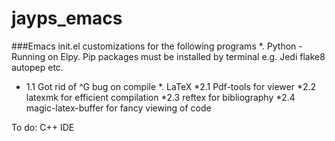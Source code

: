 # jayps_emacs
###Emacs init.el customizations for the following programs
*. Python - Running on Elpy. Pip packages must be installed by terminal e.g. Jedi flake8 autopep etc.
  * 1.1 Got rid of ^G bug on compile
*. LaTeX
   *2.1 Pdf-tools for viewer
   *2.2 latexmk for efficient compilation
   *2.3 reftex for bibliography
   *2.4 magic-latex-buffer for fancy viewing of code

To do:
C++ IDE
